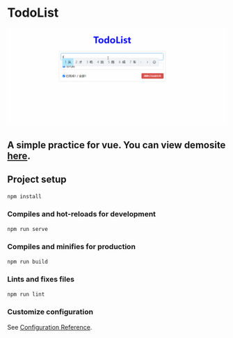 # TodoList

![preview](./preview.gif)

## A simple practice for vue. You can view demosite [here](https://imp2002.github.io/TodoList-Vue/).


## Project setup
```
npm install
```

### Compiles and hot-reloads for development
```
npm run serve
```

### Compiles and minifies for production
```
npm run build
```

### Lints and fixes files
```
npm run lint
```

### Customize configuration
See [Configuration Reference](https://cli.vuejs.org/config/).
